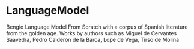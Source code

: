 # LanguageModel
Bengio Language Model From Scratch with a corpus of Spanish literature from the golden age. Works by authors such as Miguel de Cervantes Saavedra, Pedro Calderón de la Barca, Lope de Vega, Tirso de Molina

